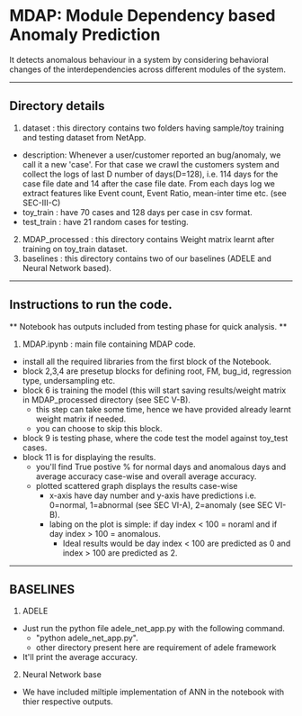 # MDAP: Module Dependency based Anomaly Prediction

It detects anomalous behaviour in a system by considering behavioral changes of the interdependencies across different modules of the system.

___________________________________________________________________________________________________
## Directory details
1) dataset : this directory contains two folders having sample/toy training and testing dataset from NetApp.
  - description: Whenever a user/customer reported an bug/anomaly, we call it a new 'case'. For that case we crawl the customers system and collect the logs of last D number of days(D=128), i.e. 114 days for the case file date and 14 after the case file date. From each days log we extract features like Event count, Event Ratio, mean-inter time etc. (see SEC-III-C)
  - toy_train : have 70 cases and 128 days per case in csv format.
  - test_train : have 21 random cases for testing.
2) MDAP_processed : this directory contains Weight matrix learnt after training on toy_train dataset.
3) baselines : this directory contains two of our baselines (ADELE and Neural Network based).
___________________________________________________________________________________________________
## Instructions to run the code.

** Notebook has outputs included from testing phase for quick analysis. **
1) MDAP.ipynb : main file containing MDAP code.
  - install all the required libraries from the first block of the Notebook.
  - block 2,3,4 are presetup blocks for defining root, FM, bug_id, regression type, undersampling etc.
  - block 6 is training the model (this will start saving results/weight matrix in MDAP_processed directory (see SEC V-B).
    - this step can take some time, hence we have provided already learnt weight matrix if needed.
    - you can choose to skip this block.
  - block 9 is testing phase, where the code test the model against toy_test cases.
  - block 11 is for displaying the results.
    - you'll find True postive % for normal days and anomalous days and average accuracy case-wise and overall average accuracy.
    - plotted scattered graph displays the results case-wise
      - x-axis have day number and y-axis have predictions i.e. 0=normal, 1=abnormal (see SEC VI-A), 2=anomaly (see SEC VI-B).
      - labing on the plot is simple: if day index < 100 = noraml and if day index > 100 = anomalous.
        - Ideal results would be day index < 100 are predicted as 0 and index > 100 are predicted as 2.
        
___________________________________________________________________________________________________
## BASELINES
1) ADELE
  - Just run the python file adele_net_app.py with the following command.
    - "python adele_net_app.py".
    - other directory present here are requirement of adele framework
  - It'll print the average accuracy.
2) Neural Network base
  - We have included miltiple implementation of ANN in the notebook with thier respective outputs.
